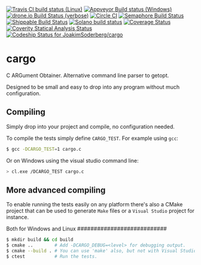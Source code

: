 [![Travis CI build status (Linux)](https://travis-ci.org/JoakimSoderberg/cargo.svg)](https://travis-ci.org/JoakimSoderberg/cargo)
[![Appveyor Build status (Windows)](https://ci.appveyor.com/api/projects/status/hia4q08852puktpf?svg=true)](https://ci.appveyor.com/project/JoakimSoderberg/cargo)
[![drone.io Build Status (verbose)](https://drone.io/github.com/JoakimSoderberg/cargo/status.png)](https://drone.io/github.com/JoakimSoderberg/cargo/latest)
[![Circle CI](https://circleci.com/gh/JoakimSoderberg/cargo.svg?style=svg)](https://circleci.com/gh/JoakimSoderberg/cargo)
[![Semaphore Build Status](https://semaphoreapp.com/api/v1/projects/22d61980-73d0-45bc-ba6c-3ed6c1ebadf5/366031/shields_badge.svg)](https://semaphoreapp.com/joakimsoderberg/cargo)
[![Shippable Build Status](https://api.shippable.com/projects/54f8944b5ab6cc1352934eed/badge?branchName=master)](https://app.shippable.com/projects/54f8944b5ab6cc1352934eed/builds/latest)
[![Solano build status](https://ci.solanolabs.com:443/JoakimSoderberg/cargo/badges/193238.png)](https://ci.solanolabs.com:443/JoakimSoderberg/cargo/suites/193238)
[![Coverage Status](https://coveralls.io/repos/JoakimSoderberg/cargo/badge.svg)](https://coveralls.io/r/JoakimSoderberg/cargo)
[![Coverity Statical Analysis Status](https://scan.coverity.com/projects/3566/badge.svg)](https://scan.coverity.com/projects/3566)
[![Codeship Status for JoakimSoderberg/cargo](https://codeship.com/projects/a953df40-a586-0132-a1eb-3aaa69fc7edf/status?branch=master)](https://codeship.com/projects/66740)

cargo
=====

C ARGument Obtainer. Alternative command line parser to getopt.

Designed to be small and easy to drop into any program without much configuration.

Compiling
---------

Simply drop into your project and compile, no configuration needed.

To compile the tests simply define `CARGO_TEST`. For example using `gcc`:

```bash
$ gcc -DCARGO_TEST=1 cargo.c
```

Or on Windows using the visual studio command line:

```bash
> cl.exe /DCARGO_TEST cargo.c
```

More advanced compiling
-----------------------

To enable running the tests easily on any platform there's also a CMake
project that can be used to generate `Make` files or a `Visual Studio`
project for instance.

Both for Windows and Linux
###########################

```bash
$ mkdir build && cd build
$ cmake ..        # Add -DCARGO_DEBUG=<level> for debugging output.
$ cmake --build . # You can use 'make' also, but not with Visual Studio.
$ ctest           # Run the tests.
```
